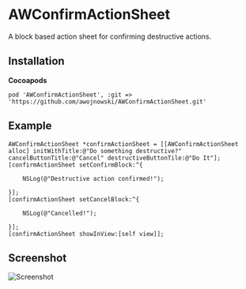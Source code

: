 AWConfirmActionSheet
====================

A block based action sheet for confirming destructive actions.

Installation
------------

**Cocoapods**

    pod 'AWConfirmActionSheet', :git => 'https://github.com/awojnowski/AWConfirmActionSheet.git'

Example
-------

    AWConfirmActionSheet *confirmActionSheet = [[AWConfirmActionSheet alloc] initWithTitle:@"Do something destructive?" cancelButtonTitle:@"Cancel" destructiveButtonTile:@"Do It"];
    [confirmActionSheet setConfirmBlock:^{
        
        NSLog(@"Destructive action confirmed!");
        
    }];
    [confirmActionSheet setCancelBlock:^{
        
        NSLog(@"Cancelled!");
        
    }];
    [confirmActionSheet showInView:[self view]];

Screenshot
----------

![Screenshot](http://i.imgur.com/NrYYiY3.png "Screenshot")